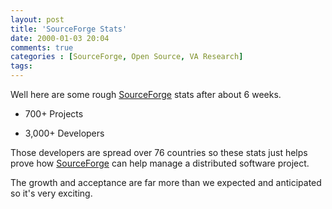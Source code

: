 ```yaml
---
layout: post
title: 'SourceForge Stats'
date: 2000-01-03 20:04
comments: true
categories : [SourceForge, Open Source, VA Research]
tags:
---
```

Well here are some rough <a href="http://sourceforge.net">SourceForge</a> stats after about 6 weeks.

* 700+ Projects

* 3,000+ Developers

Those developers are spread over 76 countries so these stats just helps prove how <a href="http://sourceforge.net">SourceForge</a> can help manage a distributed software project.

The growth and acceptance are far more than we expected and anticipated so it's very exciting.

